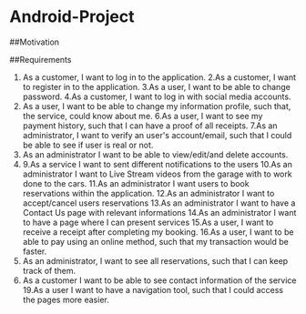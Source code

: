 # Android-Project

##Motivation

##Requirements
1. As a customer, I want to log in to the application.
2.As a customer, I want to register in to the application.
3.As a user, I want to be able to change password.
4.As a customer, I want to log in with social media accounts.
5. As a user, I want to be able to change my information profile, such that, the service, could know about me.
6.As a user, I want to see my payment history, such that I can have a proof of all receipts.
7.As an administrator, I want to verify an user's account/email, such that I could be able to see if user is real or not.
8. As an administrator I want to be able to view/edit/and delete accounts.
9. 9.As a service I want to sent different notifications to the users
10.As an administrator I want to Live Stream videos from the garage with to work done to the cars.
11.As an administrator I want users to book reservations within the application.
12.As an administrator I want to accept/cancel users reservations
13.As an administrator I want to have a Contact Us page with relevant informations
14.As an administrator I want to have a page where I can present services
15.As a user, I want to receive a receipt after completing my booking.
16.As a user, I want to be able to pay using an online method, such that my transaction would be faster.
17. As an administrator, I want to see all reservations, such that I can keep track of them.
18. As a customer I want to be able to see contact information of the service
19.As a user I want to have a navigation tool, such that I could access the pages more easier.
